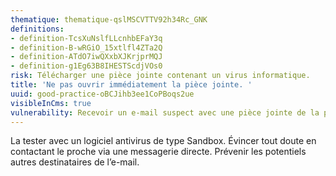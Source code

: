 ```yaml
---
thematique: thematique-qslMSCVTTV92h34Rc_GNK
definitions:
- definition-TcsXuNslfLLcnhbEFaY3q
- definition-B-wRGiO_15xtlfl4ZTa2Q
- definition-ATdO7iwQXxbXJKrjprMQJ
- definition-g1Eg63B8IHESTScdjVOs0
risk: Télécharger une pièce jointe contenant un virus informatique.
title: 'Ne pas ouvrir immédiatement la pièce jointe. '
uuid: good-practice-oBCJihb3ee1CoPBoqs2ue
visibleInCms: true
vulnerability: Recevoir un e-mail suspect avec une pièce jointe de la part d’un proche.
---
```


La tester avec un logiciel antivirus de type Sandbox. Évincer tout doute en contactant le proche via une messagerie directe. Prévenir les potentiels autres destinataires de l’e-mail.